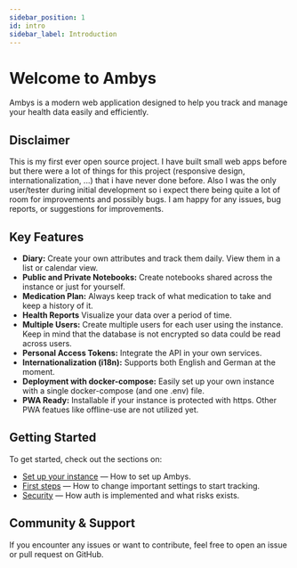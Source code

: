 ```yaml
---
sidebar_position: 1
id: intro
sidebar_label: Introduction
---
```


# Welcome to Ambys

Ambys is a modern web application designed to help you track and manage your health data easily and efficiently.

## Disclaimer

This is my first ever open source project. I have built small web apps before but there were a lot of things for this project (responsive design, internationalization, ...) that i have never done before. Also I was the only user/tester during initial development so i expect there being quite a lot of room for improvements and possibly bugs. I am happy for any issues, bug reports, or suggestions for improvements.

## Key Features

- **Diary:** Create your own attributes and track them daily. View them in a list or calendar view.
- **Public and Private Notebooks:** Create notebooks shared across the instance or just for yourself.
- **Medication Plan:** Always keep track of what medication to take and keep a history of it.
- **Health Reports** Visualize your data over a period of time.
- **Multiple Users:** Create multiple users for each user using the instance. Keep in mind that the database is not encrypted so data could be read across users.
- **Personal Access Tokens:** Integrate the API in your own services.
- **Internationalization (i18n):** Supports both English and German at the moment.
- **Deployment with docker-compose:** Easily set up your own instance with a single docker-compose (and one .env) file.
- **PWA Ready:** Installable if your instance is protected with https. Other PWA featues like offline-use are not utilized yet.

## Getting Started

To get started, check out the sections on:

- [Set up your instance](installation) — How to set up Ambys.
- [First steps](firstSteps) — How to change important settings to start tracking.
- [Security](security) — How auth is implemented and what risks exists.

## Community & Support

If you encounter any issues or want to contribute, feel free to open an issue or pull request on GitHub.
